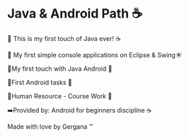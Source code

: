 # Java & Android Path ☕

📌 This is my first touch of Java ever! ☕ <br>

📌 My first simple console applications on Eclipse & Swing☀️<br>

📌My first touch with Java Android 📌<br>

📌First Android tasks 📌 <br>

📌Human Resource - Course Work 📌<br>


➡️Provided by: Android for beginners discipline ☕ <br>

Made with love by Gergana ™
